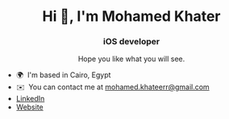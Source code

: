 <h1 align="center">Hi 👋,  I'm Mohamed Khater</h1>
<h3 align="center">iOS developer</h3>

<p align="center" >Hope you like what you will see.</p>

* 🌍  I'm based in Cairo, Egypt
* ✉️  You can contact me at [mohamed.khateerr@gmail.com](mailto:mohamed.khateerr@gmail.com)
* [LinkedIn](https://www.linkedin.com/in/mohamed-khaterr)
* [Website](https://flowcv.me/mohamed-khater)
